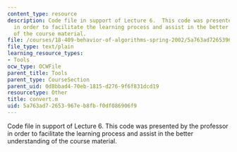```yaml
---
content_type: resource
description: Code file in support of Lecture 6.  This code was presented by the professor
  in order to facilitate the learning process and assist in the better understanding
  of the course material.
file: /courses/18-409-behavior-of-algorithms-spring-2002/5a763ad72653967eb8fbf0df086906f9_convert.m
file_type: text/plain
learning_resource_types:
- Tools
ocw_type: OCWFile
parent_title: Tools
parent_type: CourseSection
parent_uid: 0d8bbad4-70eb-1815-d276-9f6f831dcd19
resourcetype: Other
title: convert.m
uid: 5a763ad7-2653-967e-b8fb-f0df086906f9
---
```

Code file in support of Lecture 6.  This code was presented by the professor in order to facilitate the learning process and assist in the better understanding of the course material.

